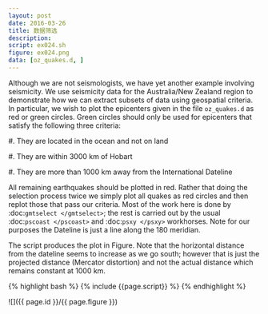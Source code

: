 ```yaml
---
layout: post
date: 2016-03-26
title: 数据筛选
description:
script: ex024.sh
figure: ex024.png
data: [oz_quakes.d, ]
---
```


Although we are not seismologists, we have yet another example involving
seismicity. We use seismicity data for the Australia/New Zealand region
to demonstrate how we can extract subsets of data using geospatial
criteria. In particular, we wish to plot the epicenters given in the
file ``oz_quakes.d`` as red or green circles. Green circles should only be used for
epicenters that satisfy the following three criteria:

#. They are located in the ocean and not on land

#. They are within 3000 km of Hobart

#. They are more than 1000 km away from the International Dateline

All remaining earthquakes should be plotted in red. Rather that doing
the selection process twice we simply plot all quakes as red circles and
then replot those that pass our criteria. Most of the work here is done
by :doc:`gmtselect </gmtselect>`; the rest is carried
out by the usual :doc:`pscoast </pscoast>` and
:doc:`psxy </psxy>` workhorses. Note for our purposes
the Dateline is just a line along the 180 meridian.

The script produces the plot in Figure. Note
that the horizontal distance from the dateline seems to increase as we
go south; however that is just the projected distance (Mercator
distortion) and not the actual distance which remains constant at 1000 km.

{% highlight bash %}
{% include {{page.script}} %}
{% endhighlight %}

![]({{ page.id }}/{{ page.figure }})
